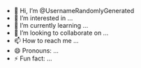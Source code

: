 - 👋 Hi, I’m @UsernameRandomlyGenerated
- 👀 I’m interested in ...
- 🌱 I’m currently learning ...
- 💞️ I’m looking to collaborate on ...
- 📫 How to reach me ...
- 😄 Pronouns: ...
- ⚡ Fun fact: ...

<!---
UsernameRandomlyGenerated/UsernameRandomlyGenerated is a ✨ special ✨ repository because its `README.md` (this file) appears on your GitHub profile.
You can click the Preview link to take a look at your changes.
--->
